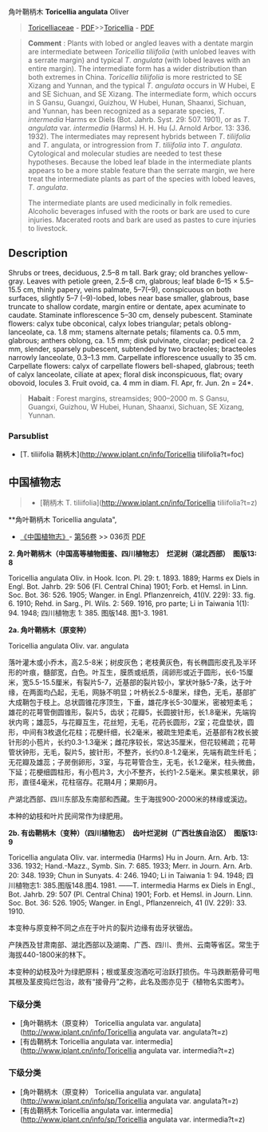 角叶鞘柄木 **Toricellia angulata** Oliver

> [Toricelliaceae](http://www.iplant.cn/info/Toricelliaceae?t=foc) - [PDF](http://www.iplant.cn/foc/pdf/Toricelliaceae.pdf)>>[Toricellia](http://www.iplant.cn/info/Toricellia?t=foc) - [PDF](http://www.iplant.cn/foc/pdf/Toricellia.pdf)


> **Comment** : 
> Plants with lobed or angled leaves with a dentate margin are intermediate between *Toricellia* *tiliifolia* (with unlobed leaves with a serrate margin) and typical *T*. *angulata* (with lobed leaves with an entire margin). The intermediate form has a wider distribution than both extremes in China. *Toricellia* *tiliifolia* is more restricted to SE Xizang and Yunnan, and the typical *T*. *angulata* occurs in W Hubei, E and SE Sichuan, and SE Xizang. The intermediate form, which occurs in S Gansu, Guangxi, Guizhou, W Hubei, Hunan, Shaanxi, Sichuan, and Yunnan, has been recognized as a separate species, *T*. *intermedia* Harms ex Diels (Bot. Jahrb. Syst. 29: 507. 1901), or as *T*. *angulata* var. *intermedia* (Harms) H. H. Hu (J. Arnold Arbor. 13: 336. 1932). The intermediates may represent hybrids between *T*. *tiliifolia* and *T*. angulata, or introgression from *T*. *tiliifolia* into *T*. *angulata*. Cytological and molecular studies are needed to test these hypotheses. Because the lobed leaf blade in the intermediate plants appears to be a more stable feature than the serrate margin, we here treat the intermediate plants as part of the species with lobed leaves, *T*. *angulata*.
>
> The intermediate plants are used medicinally in folk remedies. Alcoholic beverages infused with the roots or bark are used to cure injuries. Macerated roots and bark are used as pastes to cure injuries to livestock.

## Description

Shrubs or trees, deciduous, 2.5–8 m tall. Bark gray; old branches yellow-gray. Leaves with petiole green, 2.5–8 cm, glabrous; leaf blade 6–15 × 5.5–15.5 cm, thinly papery, veins palmate, 5–7(–9), conspicuous on both surfaces, slightly 5–7 (–9)-lobed, lobes near base smaller, glabrous, base truncate to shallow cordate, margin entire or dentate, apex acuminate to caudate. Staminate inflorescence 5–30 cm, densely pubescent. Staminate flowers: calyx tube obconical, calyx lobes triangular; petals oblong-lanceolate, ca. 1.8 mm; stamens alternate petals; filaments ca. 0.5 mm, glabrous; anthers oblong, ca. 1.5 mm; disk pulvinate, circular; pedicel ca. 2 mm, slender, sparsely pubescent, subtended by two bracteoles; bracteoles narrowly lanceolate, 0.3–1.3 mm. Carpellate inflorescence usually to 35 cm. Carpellate flowers: calyx of carpellate flowers bell-shaped, glabrous; teeth of calyx lanceolate, ciliate at apex; floral disk inconspicuous, flat; ovary obovoid, locules 3. Fruit ovoid, ca. 4 mm in diam. Fl. Apr, fr. Jun. 2n = 24*.


> **Habait** : 
> Forest margins, streamsides; 900–2000 m. S Gansu, Guangxi, Guizhou, W Hubei, Hunan, Shaanxi, Sichuan, SE Xizang, Yunnan.

### Parsublist

* [T.  tiliifolia  鞘柄木](http://www.iplant.cn/info/Toricellia tiliifolia?t=foc)

## 中国植物志

> * [鞘柄木  T.  tiliifolia](http://www.iplant.cn/info/Toricellia tiliifolia?t=z)


**角叶鞘柄木 Toricellia angulata",

* [《中国植物志》](http://www.iplant.cn/frps)- [第56卷](http://www.iplant.cn/frps/vol/56) >> 036页 [PDF](http://www.iplant.cn/frps/pdf/56/036.PDF)


**2. 角叶鞘柄木（中国高等植物图鉴、四川植物志）　烂泥树（湖北西部）　图版13: 8**

Toricellia angulata Oliv. in Hook. Icon. Pl. 29: t. 1893. 1889; Harms ex Diels in Engl. Bot. Jahrb. 29: 506 (Fl. Central China) 1901; Forb. et Hemsl. in Linn. Soc. Bot. 36: 526. 1905; Wanger. in Engl. Pflanzenreich, 41(IV. 229): 33. fig. 6. 1910; Rehd. in Sarg., Pl. Wils. 2: 569. 1916, pro parte; Li in Taiwania 1(1): 94. 1948; 四川植物志 1: 385. 图版148. 图1-3. 1981.

**2a. 角叶鞘柄木（原变种）**

Toricellia angulata Oliv. var. angulata

落叶灌木或小乔木，高2.5-8米；树皮灰色；老枝黄灰色，有长椭圆形皮孔及半环形的叶痕，髓部宽，白色。叶互生，膜质或纸质，阔卵形或近于圆形，长6-15厘米，宽5.5-15.5厘米，有裂片5-7，近基部的裂片较小，掌状叶脉5-7条，达于叶缘，在两面均凸起，无毛，网脉不明显；叶柄长2.5-8厘米，绿色，无毛，基部扩大成鞘包于枝上。总状圆锥花序顶生，下垂，雄花序长5-30厘米，密被短柔毛；雄花的花萼管倒圆锥形，裂片5，齿状；花瓣5，长圆披针形，长1.8毫米，先端钩状内弯；雄蕊5，与花瓣互生，花丝短，无毛，花药长圆形，2室；花盘垫状，圆形，中间有3枚退化花柱；花梗纤细，长2毫米，被疏生短柔毛，近基部有2枚长披针形的小苞片，长约0.3-1.3毫米；雌花序较长，常达35厘米，但花较稀疏；花萼管状钟形，无毛，裂片5，披针形，不整齐，长约0.8-1.2毫米，先端有疏生纤毛；无花瓣及雄蕊；子房倒卵形，3室，与花萼管合生，无毛，长1.2毫米，柱头微曲，下延；花梗细圆柱形，有小苞片3，大小不整齐，长约1-2.5毫米。果实核果状，卵形，直径4毫米，花柱宿存。花期4月；果期6月。

产湖北西部、四川东部及东南部和西藏。生于海拔900-2000米的林缘或溪边。

本种的幼枝和叶片民间常作为绿肥用。

**2b. 有齿鞘柄木（变种）（四川植物志）　齿叶烂泥树（广西壮族自治区）　图版13: 9**

Toricellia angulata Oliv. var. intermedia (Harms) Hu in Journ. Arn. Arb. 13: 336. 1932; Hand.-Mazz., Symb. Sin. 7: 685. 1933; Merr. in Journ. Arn. Arb. 20: 348. 1939; Chun in Sunyats. 4: 246. 1940; Li in Taiwania 1: 94. 1948; 四川植物志1: 385.图版148.图4. 1981. ——T. intermedia Harms ex Diels in Engl., Bot. Jahrb. 29: 507 (Pl. Central China) 1901; Forb. et Hemsl. in Journ. Linn. Soc. Bot. 36: 526. 1905; Wanger. in Engl., Pflanzenreich, 41 (IV. 229): 33. 1910.

本变种与原变种不同之点在于叶片的裂片边缘有齿牙状锯齿。

产陕西及甘肃南部、湖北西部以及湖南、广西、四川、贵州、云南等省区。常生于海拔440-1800米的林下。

本变种的幼枝及叶为绿肥原料；根或茎皮泡酒吃可治跃打损伤。牛马跌断筋骨可甩其根及茎皮捣烂包治，故有“接骨丹”之称，此名及图亦见于《植物名实图考》。

### 下级分类
* [角叶鞘柄木（原变种）  Toricellia angulata var. angulata](http://www.iplant.cn/info/Toricellia angulata var. angulata?t=z)
* [有齿鞘柄木  Toricellia angulata var. intermedia](http://www.iplant.cn/info/Toricellia angulata var. intermedia?t=z)

### 下级分类
* [角叶鞘柄木（原变种）  Toricellia angulata var. angulata](http://www.iplant.cn/info/sp/Toricellia angulata var. angulata?t=z)
* [有齿鞘柄木  Toricellia angulata var. intermedia](http://www.iplant.cn/info/sp/Toricellia angulata var. intermedia?t=z)
